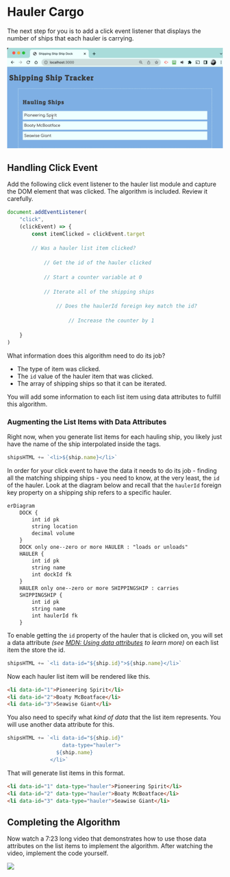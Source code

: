 # Hauler Cargo

The next step for you is to add a click event listener that displays the number of ships that each hauler is carrying.

![](./images/haulers-click.gif)

## Handling Click Event

Add the following click event listener to the hauler list module and capture the DOM element that was clicked. The algorithm is included. Review it carefully.

```js
document.addEventListener(
    "click",
    (clickEvent) => {
        const itemClicked = clickEvent.target

        // Was a hauler list item clicked?

            // Get the id of the hauler clicked

            // Start a counter variable at 0

            // Iterate all of the shipping ships

                // Does the haulerId foreign key match the id?

                    // Increase the counter by 1

    }
)
```

What information does this algorithm need to do its job?

* The type of item was clicked.
* The `id` value of the hauler item that was clicked.
* The array of shipping ships so that it can be iterated.

You will add some information to each list item using data attributes to fulfill this algorithm.

### Augmenting the List Items with Data Attributes

Right now, when you generate list items for each hauling ship, you likely just have the name of the ship interpolated inside the tags.

```js
shipsHTML += `<li>${ship.name}</li>`
```

In order for your click event to have the data it needs to do its job - finding all the matching shipping ships - you need to know, at the very least, the `id` of the hauler. Look at the diagram below and recall that the `haulerId` foreign key property on a shipping ship refers to a specific hauler.


```mermaid
erDiagram
    DOCK {
        int id pk
        string location
        decimal volume
    }
    DOCK only one--zero or more HAULER : "loads or unloads"
    HAULER {
        int id pk
        string name
        int dockId fk
    }
    HAULER only one--zero or more SHIPPINGSHIP : carries
    SHIPPINGSHIP {
        int id pk
        string name
        int haulerId fk
    }
```

To enable getting the `id` property of the hauler that is clicked on, you will set a data attribute _(see [MDN: Using data attributes](https://developer.mozilla.org/en-US/docs/Learn/HTML/Howto/Use_data_attributes) to learn more)_ on each list item the store the id.

```js
shipsHTML += `<li data-id="${ship.id}">${ship.name}</li>`
```

Now each hauler list item will be rendered like this.

```html
<li data-id="1">Pioneering Spirit</li>
<li data-id="2">Boaty McBoatface</li>
<li data-id="3">Seawise Giant</li>
```

You also need to specify what _kind of data_ that the list item represents. You will use another data attribute for this.

```js
shipsHTML += `<li data-id="${ship.id}"
                  data-type="hauler">
                ${ship.name}
              </li>`
```

That will generate list items in this format.

```html
<li data-id="1" data-type="hauler">Pioneering Spirit</li>
<li data-id="2" data-type="hauler">Boaty McBoatface</li>
<li data-id="3" data-type="hauler">Seawise Giant</li>
```

## Completing the Algorithm

Now watch a 7:23 long video that demonstrates how to use those data attributes on the list items to implement the algorithm. After watching the video, implement the code yourself.

[<img src="../../book-0-installations/chapters/images/video-play-icon.gif" height="75rem" />](https://watch.screencastify.com/v/HejwK9vip1vEWG2EfZMX)

